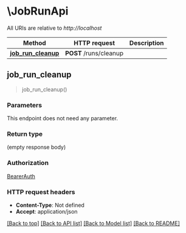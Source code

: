 # \JobRunApi

All URIs are relative to *http://localhost*

Method | HTTP request | Description
------------- | ------------- | -------------
[**job_run_cleanup**](JobRunApi.md#job_run_cleanup) | **POST** /runs/cleanup | 



## job_run_cleanup

> job_run_cleanup()


### Parameters

This endpoint does not need any parameter.

### Return type

 (empty response body)

### Authorization

[BearerAuth](../README.md#BearerAuth)

### HTTP request headers

- **Content-Type**: Not defined
- **Accept**: application/json

[[Back to top]](#) [[Back to API list]](../README.md#documentation-for-api-endpoints) [[Back to Model list]](../README.md#documentation-for-models) [[Back to README]](../README.md)

